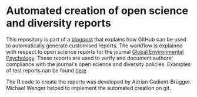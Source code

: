 # Automated creation of open science and diversity reports

This repository is part of a <a href="https://www.adrianbruegger.com/post/" target="_blank">blogpost</a> that explains how GitHub can be used to automatically generate customised reports. The workflow is explained with respect to open science reports for the journal <a href="https://gep.psychopen.eu" target="_blank">Global Environmental Psychology</a>. These reports are used to verify and document authors' compliance with the journal's open science and diversity policies. Examples of test reports can be found <a href="https://github.com/abruegger/survey_to_customized_reports/tree/main/pdfs/open_science_peer_review" target="_blank">here</a>

The R code to create the reports was developed by Adrian Gadient-Brügger.  Michael Wenger helped to implement the automated creation on git. 